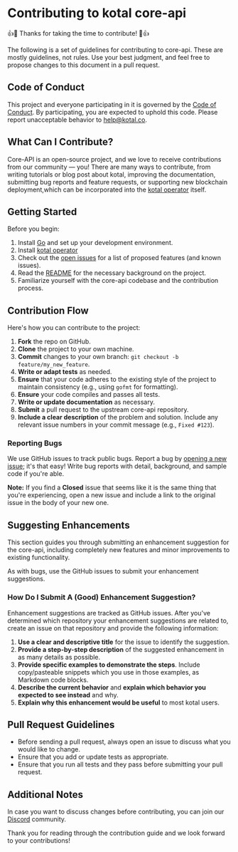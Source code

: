 # Contributing to kotal core-api

👍🎉 Thanks for taking the time to contribute! 🎉👍

The following is a set of guidelines for contributing to core-api.
These are mostly guidelines, not rules. Use your best judgment, and feel free to propose changes to this document in a pull request.

## Code of Conduct

This project and everyone participating in it is governed by the [Code of Conduct](CODE_OF_CONDUCT.md). By participating, you are expected to uphold this code. Please report unacceptable behavior to help@kotal.co.


## What Can I Contribute?

Core-API is an open-source project, and we love to receive contributions from our community — you!
There are many ways to contribute, from writing tutorials or blog post about kotal, improving the documentation,
submitting bug reports and feature requests, or supporting new blockchain deployment,which can be incorporated into the [kotal operator](https://github.com/kotalco/kotal) itself.

## Getting Started

Before you begin:
1. Install [Go](https://golang.org/doc/install) and set up your development environment.
2. Install [kotal operator](https://github.com/kotalco/kotal)
3. Check out the [open issues](https://github.com/kotalco/core-api/issues) for a list of proposed features (and known issues).
4. Read the [README](README.md) for the necessary background on the project.
5. Familiarize yourself with the core-api codebase and the contribution process.

## Contribution Flow
Here's how you can contribute to the project:

1. **Fork** the repo on GitHub.
2. **Clone** the project to your own machine.
3. **Commit** changes to your own branch: `git checkout -b feature/my_new_feature`.
4. **Write or adapt tests** as needed.
5. **Ensure** that your code adheres to the existing style of the project to maintain consistency (e.g., using `gofmt` for formatting).
6. **Ensure** your code compiles and passes all tests.
7. **Write or update documentation** as necessary.
8. **Submit** a pull request to the upstream core-api repository.
9. **Include a clear description** of the problem and solution. Include any relevant issue numbers in your commit message (e.g., `Fixed #123`).

### Reporting Bugs

We use GitHub issues to track public bugs. Report a bug by [opening a new issue](https://github.com/kotalco/core-api/issues/new); it's that easy!
Write bug reports with detail, background, and sample code if you're able.

**Note:** If you find a **Closed** issue that seems like it is the same thing that you're experiencing, open a new issue and include a link to the original issue in the body of your new one.

## Suggesting Enhancements

This section guides you through submitting an enhancement suggestion for the core-api, including completely new features and minor improvements to existing functionality.

As with bugs, use the GitHub issues to submit your enhancement suggestions.

### How Do I Submit A (Good) Enhancement Suggestion?

Enhancement suggestions are tracked as GitHub issues. After you've determined which repository your enhancement suggestions are related to, create an issue on that repository and provide the following information:

1. **Use a clear and descriptive title** for the issue to identify the suggestion.
2. **Provide a step-by-step description** of the suggested enhancement in as many details as possible.
3. **Provide specific examples to demonstrate the steps**. Include copy/pasteable snippets which you use in those examples, as Markdown code blocks.
4. **Describe the current behavior** and **explain which behavior you expected to see instead** and why.
5. **Explain why this enhancement would be useful** to most kotal users.

## Pull Request Guidelines

- Before sending a pull request, always open an issue to discuss what you would like to change.
- Ensure that you add or update tests as appropriate.
- Ensure that you run all tests and they pass before submitting your pull request.

## Additional Notes

In case you want to discuss changes before contributing, you can join our [Discord](https://discord.com/invite/kTxy4SA) community.

Thank you for reading through the contribution guide and we look forward to your contributions!